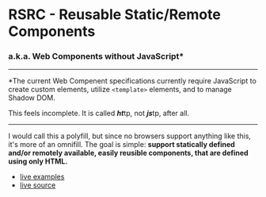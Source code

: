 # RSRC - Reusable Static/Remote Components
### a.k.a. Web Components without JavaScript*
---

*The current Web Compenent specifications currently require JavaScript to create custom elements, utilize `<template>` elements, and to manage Shadow DOM.

This feels incomplete. It is called ***ht***tp, not ***js***tp, after all.

---

I would call this a polyfill, but since no browsers support anything like this, it's more of an omnifill. The goal is simple: **support statically defined and/or remotely available, easily reusible components, that are defined using only HTML.**

 - [live examples](https://rsrc.klmntn.com/examples)
 - [live source](https://rsrc.klmntn.com/_src)

